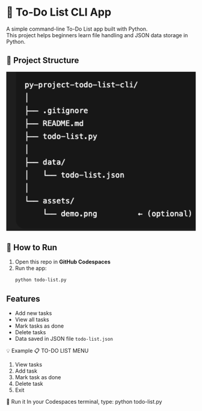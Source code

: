 # 📝 To-Do List CLI App

A simple command-line To-Do List app built with Python.  
This project helps beginners learn file handling and JSON data storage in Python.


## 📂 Project Structure
<p align="center">
  <img src="assets/project-structure.png" alt="Project Structure" width="600"/>
</p>


## 🚀 How to Run
1. Open this repo in **GitHub Codespaces**
2. Run the app:
   ```bash
   python todo-list.py


## Features
- Add new tasks
- View all tasks
- Mark tasks as done
- Delete tasks
- Data saved in JSON file `todo-list.json`


💡 Example
📋 TO-DO LIST MENU
1. View tasks
2. Add task
3. Mark task as done
4. Delete task
5. Exit


🧪 Run it
In your Codespaces terminal, type:
python todo-list.py
